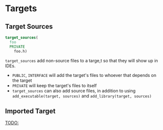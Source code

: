 # Targets

## Target Sources

```cmake
target_sources(
  foo
  PRIVATE
    foo.h)
```

`target_sources` add non-source files to a targe,t so that they will show up in
IDEs.

- `PUBLIC`, `INTERFACE` will add the target's files to whoever that depends on
  the target
- `PRIVATE` will keep the target's files to itself
- `target_sources` can also add source files, in addition to using
  `add_executable(target, sources)` and `add_library(target, sources)`

## Imported Target

[TODO:](https://stackoverflow.com/questions/33165270/force-cmake-to-use-the-full-library-path)
